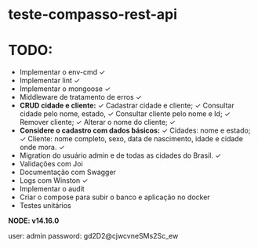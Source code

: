 # teste-compasso-rest-api

# TODO:
- Implementar o env-cmd ✓
- Implementar lint ✓
- Implementar o mongoose ✓
- Middleware de tratamento de erros ✓
- **CRUD cidade e cliente:** ✓
 Cadastrar cidade e cliente; ✓
 Consultar cidade pelo nome, estado, ✓
 Consultar cliente pelo nome e Id; ✓
 Remover cliente; ✓
 Alterar o nome do cliente; ✓
- **Considere o cadastro com dados básicos:** ✓
 Cidades: nome e estado; ✓
 Cliente: nome completo, sexo, data de nascimento, idade e cidade onde mora. ✓
- Migration do usuário admin e de todas as cidades do Brasil. ✓
- Validações com Joi
- Documentação com Swagger
- Logs com Winston ✓
- Implementar o audit
- Criar o compose para subir o banco e aplicação no docker
- Testes unitários

**NODE: v14.16.0**

user: admin
password: gd2D2@cjwcvneSMs2Sc_ew
